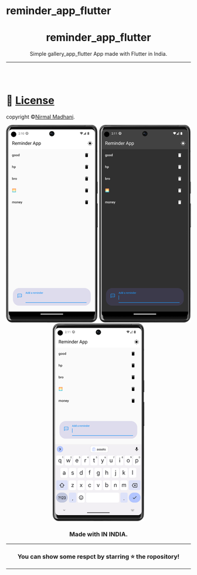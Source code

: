 # reminder_app_flutter


<div align="center">


# **reminder_app_flutter**
Simple gallery_app_flutter App made with Flutter in India.


---

</div>

<br></br>

# 🪪 [License](https://docs.google.com/document/d/e/2PACX-1vRJXI9V4lJSvpdwxkZbnsp_oPkGuh8SsyiWaToaKoBfymlFfN50e4yFPbLU5KJvDaJy8DV1ughGA6hP/pub)
copyright ©[Nirmal Madhani](https://github.com/nirmalmadhani2002).<br>

<div  align="center">

<img src="assets/Images/Im0.png" width="250px">
<img src="assets/Images/Im1.png" width="250px">
<img src="assets/Images/Im2.png" width="250px">

### Made with  IN INDIA.

----
### You can show some respct by starring ⭐ the ropository!
----

</div>

